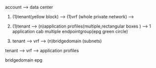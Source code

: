 account --> data center

1. (1)tenant(yellow block) --> (1)vrf (whole private network) -->

2. (1)tenant --> (n)application profiles(multiple,rectangular boxes ) --> 1 application cab multiple endpointgroup(epg green circle)

3. tenant --> vrf --> (n)bridgedomain (subnets)




tenant --> vrf
       --> application profiles

bridgedomain
epg
